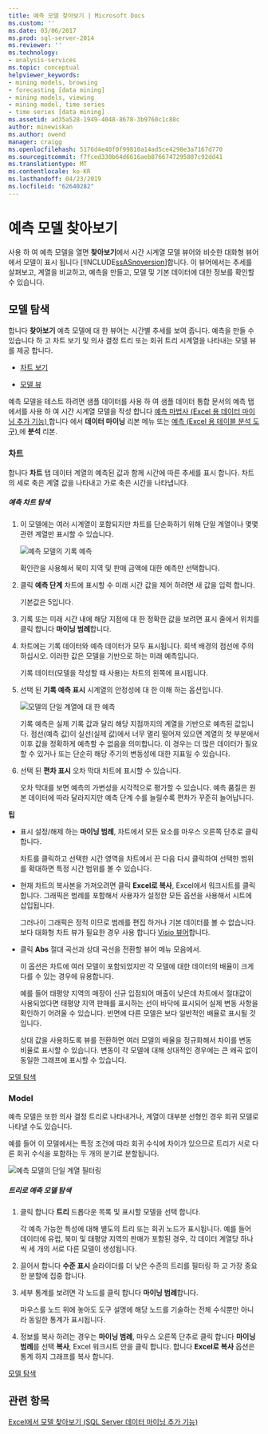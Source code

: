 ```yaml
---
title: 예측 모델 찾아보기 | Microsoft Docs
ms.custom: ''
ms.date: 03/06/2017
ms.prod: sql-server-2014
ms.reviewer: ''
ms.technology:
- analysis-services
ms.topic: conceptual
helpviewer_keywords:
- mining models, browsing
- forecasting [data mining]
- mining models, viewing
- mining model, time series
- time series [data mining]
ms.assetid: ad35a528-1949-4048-8678-3b9760c1c88c
author: minewiskan
ms.author: owend
manager: craigg
ms.openlocfilehash: 5176d4e40f0f99810a14ad5ce4298e3a7167d770
ms.sourcegitcommit: f7fced330b64d6616aeb8766747295807c92dd41
ms.translationtype: MT
ms.contentlocale: ko-KR
ms.lasthandoff: 04/23/2019
ms.locfileid: "62640282"
---
```

# <a name="browsing-a-forecasting-model"></a>예측 모델 찾아보기
  사용 하 여 예측 모델을 열면 **찾아보기**에서 시간 시계열 모델 뷰어와 비슷한 대화형 뷰어에서 모델이 표시 됩니다 [!INCLUDE[ssASnoversion](../includes/ssasnoversion-md.md)]합니다. 이 뷰어에서는 추세를 살펴보고, 계열을 비교하고, 예측을 만들고, 모델 및 기본 데이터에 대한 정보를 확인할 수 있습니다.  
  
##  <a name="bkmk_Top"></a> 모델 탐색  
 합니다 **찾아보기** 예측 모델에 대 한 뷰어는 시간별 추세를 보여 줍니다. 예측을 만들 수 있습니다 하 고 차트 보기 및 의사 결정 트리 또는 회귀 트리 시계열을 나타내는 모델 뷰를 제공 합니다.  
  
-   [차트 보기](#bkmk_charts)  
  
-   [모델 뷰](#bkmk_Model)  
  
 예측 모델을 테스트 하려면 샘플 데이터를 사용 하 여 샘플 데이터 통합 문서의 예측 탭에서를 사용 하 여 시간 시계열 모델을 작성 합니다 [예측 마법사 &#40;Excel 용 데이터 마이닝 추가 기능&#41; ](forecast-wizard-data-mining-add-ins-for-excel.md) 합니다 에서 **데이터 마이닝** 리본 메뉴 또는 [예측 &#40;Excel 용 테이블 분석 도구&#41; ](forecast-table-analysis-tools-for-excel.md) 에 **분석** 리본.  
  
###  <a name="bkmk_charts"></a> 차트  
 합니다 **차트** 탭 데이터 계열의 예측된 값과 함께 시간에 따른 추세를 표시 합니다. 차트의 세로 축은 계열 값을 나타내고 가로 축은 시간을 나타냅니다.  
  
##### <a name="explore-the-forecasting-chart"></a>예측 차트 탐색  
  
1.  이 모델에는 여러 시계열이 포함되지만 차트를 단순화하기 위해 단일 계열이나 몇몇 관련 계열만 표시할 수 있습니다.  
  
     ![예측 모델의 기록 예측](media/dm13-forecast-chart-historicpredictions.gif "예측 모델의 기록 예측")  
  
     확인란을 사용해서 북미 지역 및 판매 금액에 대한 예측만 선택합니다.  
  
2.  클릭 **예측 단계** 차트에 표시할 수 미래 시간 값을 제어 하려면 새 값을 입력 합니다.  
  
     기본값은 5입니다.  
  
3.  기록 또는 미래 시간 내에 해당 지점에 대 한 정확한 값을 보려면 표시 줄에서 위치를 클릭 합니다 **마이닝 범례**합니다.  
  
4.  차트에는 기록 데이터와 예측 데이터가 모두 표시됩니다. 회색 배경의 점선에 주의하십시오. 이러한 값은 모델을 기반으로 하는 미래 예측입니다.  
  
     기록 데이터(모델을 작성할 때 사용)는 차트의 왼쪽에 표시됩니다.  
  
5.  선택 된 **기록 예측 표시** 시계열의 안정성에 대 한 이해 하는 옵션입니다.  
  
     ![모델의 단일 계열에 대 한 예측](media/dm13-forecast-chart-singleseries.gif "모델의 단일 계열에 대 한 예측")  
  
     기록 예측은 실제 기록 값과 달리 해당 지점까지의 계열을 기반으로 예측된 값입니다. 점선(예측 값)이 실선(실제 값)에서 너무 멀리 떨어져 있으면 계열의 첫 부분에서 이후 값을 정확하게 예측할 수 없음을 의미합니다. 이 경우는 더 많은 데이터가 필요할 수 있거나 또는 단순히 해당 주기의 변동성에 대한 지표일 수 있습니다.  
  
6.  선택 된 **편차 표시** 오차 막대 차트에 표시할 수 있습니다.  
  
     오차 막대를 보면 예측의 가변성을 시각적으로 평가할 수 있습니다. 예측 품질은 원본 데이터에 따라 달라지지만 예측 단계 수를 늘릴수록 편차가 꾸준히 늘어납니다.  
  
 **팁**  
  
-   표시 설정/해제 하는 **마이닝 범례**, 차트에서 모든 요소를 마우스 오른쪽 단추로 클릭 합니다.  
  
     차트를 클릭하고 선택한 시간 영역을 차트에서 끈 다음 다시 클릭하여 선택한 범위를 확대하면 특정 시간 범위를 볼 수 있습니다.  
  
-   현재 차트의 복사본을 가져오려면 클릭 **Excel로 복사**, Excel에서 워크시트를 클릭 합니다. 그래픽은 범례를 포함해서 사용자가 설정한 모든 옵션을 사용해서 시트에 삽입됩니다.  
  
     그러나이 그래픽은 정적 이므로 범례를 편집 하거나 기본 데이터를 볼 수 없습니다. 보다 대화형 차트 뷰가 필요한 경우 사용 합니다 [Visio 뷰어](viewing-data-mining-models-in-visio-data-mining-add-ins.md)합니다.  
  
-   클릭 **Abs** 절대 곡선과 상대 곡선을 전환할 뷰어 메뉴 모음에서.  
  
     이 옵션은 차트에 여러 모델이 포함되었지만 각 모델에 대한 데이터의 배율이 크게 다를 수 있는 경우에 유용합니다.  
  
     예를 들어 태평양 지역의 매장이 신규 입점되어 매출이 낮은데 차트에서 절대값이 사용되었다면 태평양 지역 판매를 표시하는 선이 바닥에 표시되어 실제 변동 사항을 확인하기 어려울 수 있습니다. 반면에 다른 모델은 보다 일반적인 배율로 표시될 것입니다.  
  
     상대 값을 사용하도록 뷰를 전환하면 여러 모델의 배율을 정규화해서 차이를 변동 비율로 표시할 수 있습니다. 변동이 각 모델에 대해 상대적인 경우에는 큰 왜곡 없이 동일한 그래프에 표시할 수 있습니다.  
  
 [모델 탐색](#bkmk_Top)  
  
###  <a name="bkmk_Model"></a> Model  
 예측 모델은 또한 의사 결정 트리로 나타내거나, 계열이 대부분 선형인 경우 회귀 모델로 나타낼 수도 있습니다.  
  
 예를 들어 이 모델에서는 특정 조건에 따라 회귀 수식에 차이가 있으므로 트리가 서로 다른 회귀 수식을 포함하는 두 개의 분기로 분할됩니다.  
  
 ![예측 모델의 단일 계열 필터링](media/dm13-forecast-model-northamerica.gif "예측 모델의 단일 계열 필터링")  
  
##### <a name="explore-the-forecasting-model-as-a-tree"></a>트리로 예측 모델 탐색  
  
1.  클릭 합니다 **트리** 드롭다운 목록 및 표시할 모델을 선택 합니다.  
  
     각 예측 가능한 특성에 대해 별도의 트리 또는 회귀 노드가 표시됩니다. 예를 들어 데이터에 유럽, 북미 및 태평양 지역의 판매가 포함된 경우, 각 데이터 계열당 하나씩 세 개의 서로 다른 모델이 생성됩니다.  
  
2.  끌어서 합니다 **수준 표시** 슬라이더를 더 낮은 수준의 트리를 필터링 하 고 가장 중요 한 분할에 집중 합니다.  
  
3.  세부 통계를 보려면 각 노드를 클릭 합니다 **마이닝 범례**합니다.  
  
     마우스를 노드 위에 놓아도 도구 설명에 해당 노드를 기술하는 전체 수식뿐만 아니라 동일한 통계가 표시됩니다.  
  
4.  정보를 복사 하려는 경우는 **마이닝 범례**, 마우스 오른쪽 단추로 클릭 합니다 **마이닝 범례**를 선택 **복사**, Excel 워크시트 안을 클릭 합니다. 합니다 **Excel로 복사** 옵션은 통계 하지 그래프를 복사 합니다.  
  
 [모델 탐색](#bkmk_Top)  
  
## <a name="see-also"></a>관련 항목  
 [Excel에서 모델 찾아보기 &#40;SQL Server 데이터 마이닝 추가 기능&#41;](browsing-models-in-excel-sql-server-data-mining-add-ins.md)  
  
  
